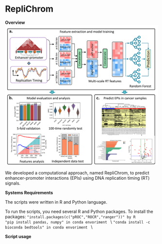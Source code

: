 # RepliChrom

**Overview**
![image](workflow.png)

We developed a computational approach, named RepliChrom, to predict enhancer-promoter interactions (EPIs) using DNA replication timing (RT) signals.

**Systems Requirements**

The scripts were written in R and Python language.

To run the scripts, you need several R and Python packages. To install the packages:
`"install.packages(c("pROC","ROCR","ranger"))" by R ` \
`"pip install pandas, numpy" in conda envoriment ` \ 
`"conda install -c bioconda bedtools" in conda envoriment ` \


**Script usage**

